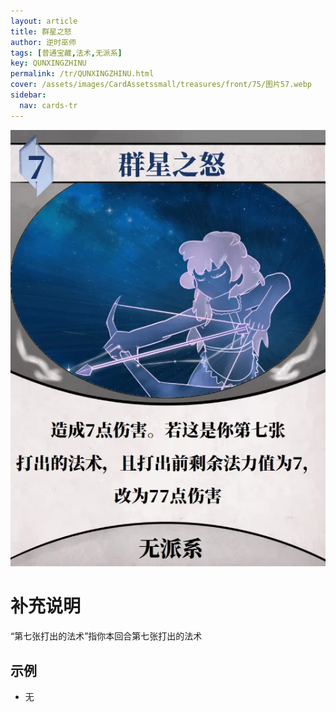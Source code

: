 ```yaml
---
layout: article
title: 群星之怒
author: 逆时巫师
tags: [普通宝藏,法术,无派系]
key: QUNXINGZHINU
permalink: /tr/QUNXINGZHINU.html
cover: /assets/images/CardAssetssmall/treasures/front/75/图片57.webp
sidebar:
  nav: cards-tr
---
```

![](/assets/images/CardAssets/treasures/front/75/图片57.webp)

# 补充说明
“第七张打出的法术”指你本回合第七张打出的法术


## 示例
* 无